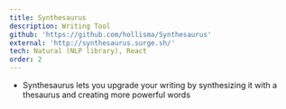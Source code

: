 ```yaml
---
title: Synthesaurus
description: Writing Tool
github: 'https://github.com/hollisma/Synthesaurus'
external: 'http://synthesaurus.surge.sh/'
tech: Natural (NLP library), React
order: 2
---
```


- Synthesaurus lets you upgrade your writing by synthesizing it with a thesaurus and creating more powerful words